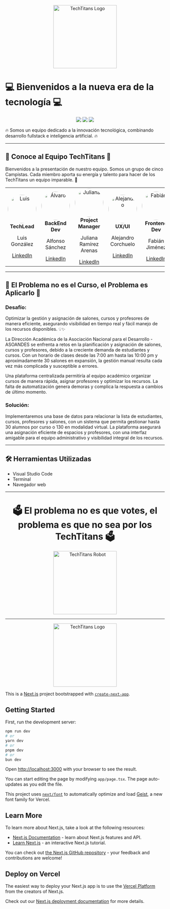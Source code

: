 <p align="center">
  <img src="Logo TechTitans.png" alt="TechTitans Logo" width="200" />
</p>

# 💻 Bienvenidos a la nueva era de la tecnología 💻

<p align="center">
  <img src="https://img.shields.io/badge/Misión-Innovar%20%7C%20Transformar%20%7C%20Potenciar-blueviolet" />
  <img src="https://img.shields.io/badge/Especialidad-informational" />
  <img src="https://img.shields.io/badge/-TechTitans-green" />
</p>

🔥 Somos un equipo dedicado a la innovación tecnológica, combinando desarrollo fullstack e inteligencia artificial. 🔥

---

## 🤖 Conoce al Equipo TechTitans 🤖
Bienvenidos a la presentación de nuestro equipo. Somos un grupo de cinco Campistas. Cada miembro aporta su energía y talento para hacer de los TechTitans un equipo imparable. 🚀

<table align="center">
  <tr>
    <td align="center">
      <img src="Luis_SF.png" alt="Luis" width="90" height="90" style="border-radius: 50%;" /><br>
      <b>TechLead</b><br>
      <p>Luis González</p>
      <a href="https://www.linkedin.com/in/luis-andres-gonzalez-corzo-354498238/">LinkedIn</a>
    </td>
    <td align="center">
      <img src="Alvaro_SF.png" alt="Álvaro" width="90" height="90" style="border-radius: 50%;" /><br>
      <b>BackEnd Dev</b><br>
      <p>Alfonso Sánchez</p>
      <a href="https://www.linkedin.com/in/alfonso-sanchez-92a24130b/">LinkedIn</a>
    </td>
    <td align="center">
      <img src="https://i.postimg.cc/P50s0W6w/Disen-o-sin-ti-tulo-13.png" alt="Juliana" width="90" height="90" style="border-radius: 50%;" /><br>
      <b>Project Manager</b><br>
      <p>Juliana Ramírez Arenas</p>
      <a href="https://www.linkedin.com/in/julianaramirezarenas/">LinkedIn</a>
    </td>
    <td align="center">
      <img src="foto_Alejo-sf.png" alt="Alejandro" width="90" height="90" style="border-radius: 50%;" /><br>
      <b>UX/UI</b><br>
      <p>Alejandro Corchuelo</p>
      <a href="https://www.linkedin.com/in/alejandro-corchuelo/">LinkedIn</a>
    </td>
    <td align="center">
      <img src="fabian_SF.png" alt="Fabián" width="90" height="90" style="border-radius: 50%;" /><br>
      <b>Frontend Dev</b><br>
      <p>Fabián Jiménez</p>
      <a href="https://www.linkedin.com/in/edgar-jimenez-a929152a8/">LinkedIn</a>
    </td>
  </tr>
</table>

---

## 🎯 El Problema no es el Curso, el Problema es Aplicarlo 🚀
### Desafío:
Optimizar la gestión y asignación de salones, cursos y profesores de manera eficiente, asegurando visibilidad en tiempo real y fácil manejo de los recursos disponibles. 💡✨

La Dirección Académica de la Asociación Nacional para el Desarrollo - ASOANDES se enfrenta a retos en la planificación y asignación de salones, cursos y profesores, debido a la creciente demanda de estudiantes y cursos. Con un horario de clases desde las 7:00 am hasta las 10:00 pm y aproximadamente 30 salones en expansión, la gestión manual resulta cada vez más complicada y susceptible a errores. 

Una plataforma centralizada permitiría al equipo académico organizar cursos de manera rápida, asignar profesores y optimizar los recursos. La falta de automatización genera demoras y complica la respuesta a cambios de último momento.

### Solución:
Implementaremos una base de datos para relacionar la lista de estudiantes, cursos, profesores y salones, con un sistema que permita gestionar hasta 30 alumnos por curso o 130 en modalidad virtual. La plataforma asegurará una asignación eficiente de espacios y profesores, con una interfaz amigable para el equipo administrativo y visibilidad integral de los recursos.

---

## 🛠️ Herramientas Utilizadas
- Visual Studio Code
- Terminal
- Navegador web

---

<h1 align="center">🗳️ El problema no es que votes, el problema es que no sea por los TechTitans 🗳️</h1>

<p align="center">
  <img src="robot1.png" alt="TechTitans Robot" width="200" />
</p>

---

<p align="center">
  <img src="Logo TechTitans1.png" alt="TechTitans Logo" width="200" />
</p>


This is a [Next.js](https://nextjs.org) project bootstrapped with [`create-next-app`](https://nextjs.org/docs/app/api-reference/cli/create-next-app).

## Getting Started

First, run the development server:

```bash
npm run dev
# or
yarn dev
# or
pnpm dev
# or
bun dev
```

Open [http://localhost:3000](http://localhost:3000) with your browser to see the result.

You can start editing the page by modifying `app/page.tsx`. The page auto-updates as you edit the file.

This project uses [`next/font`](https://nextjs.org/docs/app/building-your-application/optimizing/fonts) to automatically optimize and load [Geist](https://vercel.com/font), a new font family for Vercel.

## Learn More

To learn more about Next.js, take a look at the following resources:

- [Next.js Documentation](https://nextjs.org/docs) - learn about Next.js features and API.
- [Learn Next.js](https://nextjs.org/learn) - an interactive Next.js tutorial.

You can check out [the Next.js GitHub repository](https://github.com/vercel/next.js) - your feedback and contributions are welcome!

## Deploy on Vercel

The easiest way to deploy your Next.js app is to use the [Vercel Platform](https://vercel.com/new?utm_medium=default-template&filter=next.js&utm_source=create-next-app&utm_campaign=create-next-app-readme) from the creators of Next.js.

Check out our [Next.js deployment documentation](https://nextjs.org/docs/app/building-your-application/deploying) for more details.
